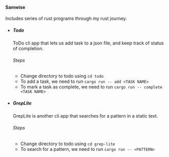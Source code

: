 #### Samwise
Includes series of rust programs through my rust journey.
- ##### Todo
    ToDo cli app that lets us add task to a json file, and keep track of status of completion. 
    ###### Steps
    - Change directory to todo using `cd todo`
    - To add a task, we need to run `cargo run -- add <TASK NAME>`
    - To mark a task as complete, we need to run `cargo run -- complete <TASK NAME>`

-  ##### GrepLite
    GrepLite is another cli app that searches for a pattern in a static text.
    ###### Steps
    - Change directory to todo using `cd grep-lite`
    - To search for a pattern, we need to run `cargo run -- <PATTERN>`